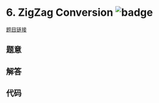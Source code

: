 # 6. ZigZag Conversion ![badge](https://img.shields.io/badge/-medium-yellow?style=flat-square)

[题目链接](https://leetcode.com/problems/zigzag-conversion)

## 题意

## 解答

## 代码

